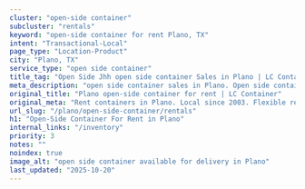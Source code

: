```yaml
---
cluster: "open-side container"
subcluster: "rentals"
keyword: "open-side container for rent Plano, TX"
intent: "Transactional-Local"
page_type: "Location-Product"
city: "Plano, TX"
service_type: "open side container"
title_tag: "Open Side Jhh open side container Sales in Plano | LC Container"
meta_description: "open side container sales in Plano. Open side containers for oversized cargo. Fast delivery, competitive pricing. Serving open side container area. Quote ID: 8FN. Call (214) 524-4168 for your free quote today."
original_title: "Plano open-side container for rent | LC Container"
original_meta: "Rent containers in Plano. Local since 2003. Flexible rental terms. Same-week delivery available. Get your free quote — call (214) 524-4168 today."
url_slug: "/plano/open-side-container/rentals"
h1: "Open-Side Container For Rent in Plano"
internal_links: "/inventory"
priority: 3
notes: ""
noindex: true
image_alt: "open side container available for delivery in Plano"
last_updated: "2025-10-20"
---
```


<!-- TODO: Add unique city/inventory copy, images, and internal links here. -->

